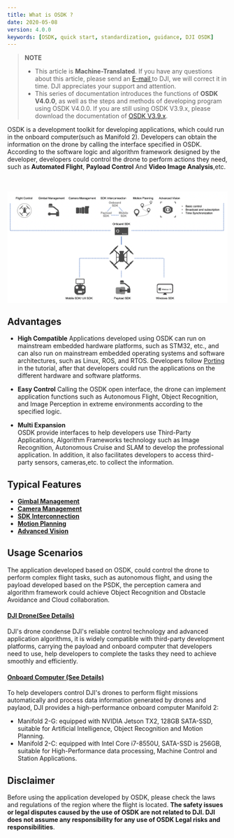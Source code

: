 ```yaml
---
title: What is OSDK ?
date: 2020-05-08
version: 4.0.0
keywords: [OSDK, quick start, standardization, guidance, DJI OSDK]
---
```

> **NOTE** 
> * This article is **Machine-Translated**. If you have any questions about this article, please send an <a href="mailto:dev@dji.com">E-mail </a>to DJI, we will correct it in time. DJI appreciates your support and attention.
> * This series of documentation introduces the functions of **OSDK V4.0.0**, as well as the steps and methods of developing program using OSDK V4.0.0. If you are still using OSDK V3.9.x, please download the documentation of [OSDK V3.9.x](https://terra-1-g.djicdn.com/71a7d383e71a4fb8887a310eb746b47f/osdk/OSDK-3.9.0.zip).

OSDK is a development toolkit for developing applications, which could run in the onboard computer(such as Manifold 2). Developers can obtain the information on the drone by calling the interface specified in OSDK. According to the software logic and algorithm framework designed by the developer, developers could control the drone to perform actions they need, such as **Automated Flight**, **Payload Control** And **Video Image Analysis**,etc.
        
<div style="text-align: center"> <p> <span>
      <img src="../images/OSDK-Features-en.png" width="650" style="vertical-align: middle" alt/> </span> </p>
</div>

## Advantages
* **High Compatible**
Applications developed using OSDK can run on mainstream embedded hardware platforms, such as STM32, etc., and can also run on mainstream embedded operating systems and software architectures, such as Linux, ROS, and RTOS. Developers follow [Porting](../quickstart/porting.html) in the tutorial, after that developers could run the applications on the different hardware and software platforms.

* **Easy Control**
Calling the OSDK open interface, the drone can implement application functions such as Autonomous Flight, Object Recognition, and Image Perception in extreme environments according to the specified logic.

* **Multi Expansion**   
OSDK provide interfaces to help developers use Third-Party Applications, Algorithm Frameworks technology such as Image Recognition, Autonomous Cruise and SLAM to develop the professional application. In addition, it also facilitates developers to access third-party sensors, cameras,etc. to collect the information.

## Typical Features

* <a href="../tutorial/gimbal-manager.html"> <b> Gimbal Management </b> </a>
* <a href="../tutorial/camera-manager.html"> <b> Camera Management </b> </a>
* <a href="../tutorial/SDK-mop.html"> <b> SDK Interconnection </b> </a>
* <a href="../tutorial/motion-planning.html"> <b> Motion Planning </b> </a>
* <a href="../tutorial/advanced-sensing.html"> <b> Advanced Vision </b> </a>

## Usage Scenarios   
The application developed based on OSDK, could control the drone to perform complex flight tasks, such as autonomous flight, and using the payload developed based on the PSDK, the perception camera and algorithm framework could achieve Object Recognition and Obstacle Avoidance and Cloud collaboration.

#### [DJI Drone(See Details)](https://www.dji.com/cn/products/compare-m200-series?site=brandsite&from=nav)
DJI's drone condense DJI's reliable control technology and advanced application algorithms, it is widely compatible with third-party development platforms, carrying the payload and onboard computer that developers need to use, help developers to complete the tasks they need to achieve smoothly and efficiently.

#### [Onboard Computer (See Details)](https://www.dji.com/cn/manifold-2)
To help developers control DJI's drones to perform flight missions automatically and process data information generated by drones and paylaod, DJI provides a high-performance onboard computer Manifold 2:
* Manifold 2-G: equipped with NVIDIA Jetson TX2, 128GB SATA-SSD, suitable for Artificial Intelligence, Object Recognition and Motion Planning.
* Manifold 2-C: equipped with Intel Core i7-8550U, SATA-SSD is 256GB, suitable for High-Performance data processing, Machine Control and Station Applications.

## Disclaimer
Before using the application developed by OSDK, please check the laws and regulations of the region where the flight is located. **The safety issues or legal disputes caused by the use of OSDK are not related to DJI. DJI does not assume any responsibility for any use of OSDK Legal risks and responsibilities**.

